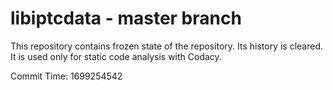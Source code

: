 # libiptcdata - master branch

This repository contains frozen state of the repository.
Its history is cleared. It is used only for static code
analysis with Codacy.

Commit Time: 1699254542